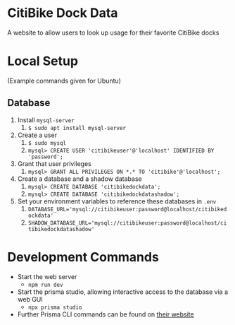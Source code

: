 # CitiBike Dock Data

A website to allow users to look up usage for their favorite CitiBike docks

# Local Setup
(Example commands given for Ubuntu)

## Database
1. Install `mysql-server`
    1. `$ sudo apt install mysql-server`
1. Create a user
    1. `$ sudo mysql`
    1. `mysql> CREATE USER 'citibikeuser'@'localhost' IDENTIFIED BY 'password';`
1. Grant that user privileges
    1. `mysql> GRANT ALL PRIVILEGES ON *.* TO 'citibike'@'localhost';`
1. Create a database and a shadow database
    1. `mysql> CREATE DATABASE 'citibikedockdata';`
    1. `mysql> CREATE DATABASE 'citibikedockdatashadow';`
1. Set your environment variables to reference these databases in `.env`
    1. `DATABASE_URL='mysql://citibikeuser:password@localhost/citibikedockdata'`
    1. `SHADOW_DATABASE_URL='mysql://citibikeuser:password@localhost/citibikedockdatashadow'`

# Development Commands
- Start the web server
    - `npm run dev`
- Start the prisma studio, allowing interactive access to the database via a web GUI
    - `npx prisma studio`
- Further Prisma CLI commands can be found on [their
    website](https://www.prisma.io/docs/orm/tools/prisma-cli)
